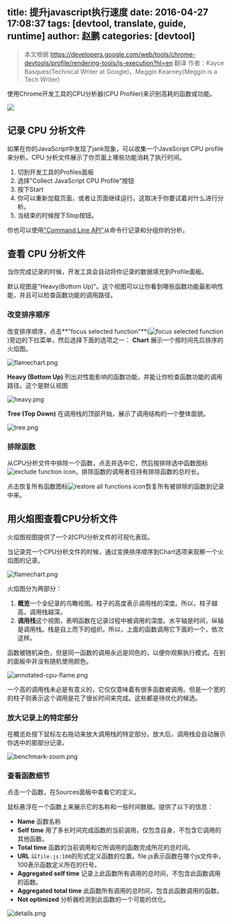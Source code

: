 title: 提升javascript执行速度
date: 2016-04-27 17:08:37
tags: [devtool, translate, guide, runtime]
author: 赵鹏
categories: [devtool]
---

> 本文根据 https://developers.google.com/web/tools/chrome-devtools/profile/rendering-tools/js-execution?hl=en 翻译
> 作者：Kayce Basques(Technical Writer at Google)，Meggin Kearney(Meggin is a Tech Writer)

使用Chrome开发工具的CPU分析器(CPU Profiler)来识别高耗的函数或功能。

![](cpu-profile.png)

## 记录 CPU 分析文件
如果在你的JavaScript中发现了jank现象，可以收集一个JavaScript CPU profile 来分析。CPU 分析文件展示了你页面上哪些功能消耗了执行时间。
1. 切到开发工具的Profiles面板
2. 选择"Collect JavaScript CPU Profile"按钮
3. 按下Start
4. 你可以重新加载页面，或者让页面继续运行。这取决于你要试着对什么进行分析。
5. 当结束的时候按下Stop按钮。

你也可以使用["Command Line API"](https://developers.google.com/web/tools/chrome-devtools/debug/command-line/command-line-reference#profilename-and-profileendname)从命令行记录和分组你的分析。

## 查看 CPU 分析文件
当你完成记录的时候，开发工具会自动将你记录的数据填充到Profile面板。

默认视图是"Heavy(Bottom Up)"。这个视图可以让你看到哪些函数功能最影响性能，并且可以检查函数功能的调用路径。

### 改变排序顺序
改变排序顺序，点击**"focus selected function"**(![focus selected function](focus.png))旁边的下拉菜单，然后选择下面的选项之一：
**Chart**
展示一个按时间先后排序的火焰图。

![flamechart.png](flamechart.png)

**Heavy (Bottom Up)**
列出对性能影响的函数功能，并能让你检查函数功能的调用路径。这个是默认视图

![heavy.png](heavy.png)

**Tree (Top Down)**
在调用栈的顶部开始，展示了调用结构的一个整体面貌。

![tree.png](tree.png)

### 排除函数
从CPU分析文件中排除一个函数，点击并选中它，然后按排除选中函数图标![exclude function icon](exclude.png)。排除函数的调用者任持有排除函数的总时长。

点击恢复所有函数图标![restore all functions icon](restore.png)恢复所有被排除的函数到记录中来。

## 用火焰图查看CPU分析文件
火焰图视图提供了一个对CPU分析文件的可视化表现。

当记录完一个CPU分析文件的时候，通过变换排序顺序到Chart选项来观察一个火焰图的记录。

![flamechart.png](flamechart.png)

火焰图分为两部分：
1. **概览**一个全纪录的鸟瞰视图。柱子的高度表示调用栈的深度。所以，柱子越高，调用栈越深。
2. **调用栈**这个视图，表明函数在记录过程中被调用的深度。水平轴是时间，纵轴是调用栈。栈是自上而下的组织。所以，上面的函数调用它下面的一个，依次这样。

函数被随机染色，但是同一函数的调用永远是同色的，以便你观察执行模式。在别的面板中并没有随机使用颜色。

![annotated-cpu-flame.png](annotated-cpu-flame.png)

一个高的调用栈未必是有意义的，它仅仅意味着有很多函数被调用。但是一个宽的的柱子则表示这个调用是花了很长时间来完成。这些都是待优化的候选。

### 放大记录上的特定部分
在概览处按下鼠标左右拖动来放大调用栈的特定部分。放大后，调用栈会自动展示你选中的那部分记录。

![benchmark-zoom.png](benchmark-zoom.png)

### 查看函数细节
点击一个函数，在Sources面板中查看它的定义。

鼠标悬浮在一个函数上来展示它的名称和一些时间数据。提供了以下的信息：
+ **Name** 函数名称
+ **Self time** 用了多长时间完成函数的当前调用，仅包含自身，不包含它调用的其他函数。
+ **Total time** 函数的当前调用和它所调用的函数完成所花的总时间。
+ **URL** 以`file.js:100`的形式定义函数的位置。file.js表示函数在哪个js文件中，100表示函数定义所在的行号。
+ **Aggregated self time** 记录上此函数所有调用的总时间，不包含此函数调用的函数。
+ **Aggregated total time** 此函数所有调用的总时间，包含此函数调用的函数。
+ **Not optimized** 分析器检测到此函数的一个可能的优化。

![details.png](details.png)

